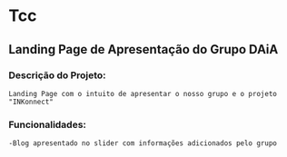# Tcc
## Landing Page de Apresentação do Grupo DAiA
### Descrição do Projeto:
    Landing Page com o intuito de apresentar o nosso grupo e o projeto "INKonnect"

### Funcionalidades:
    -Blog apresentado no slider com informações adicionados pelo grupo
